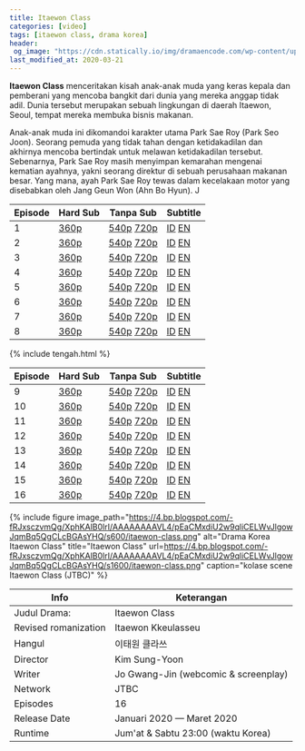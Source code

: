 ```yaml
---
title: Itaewon Class
categories: [video]
tags: [itaewon class, drama korea]
header:
 og_image: "https://cdn.statically.io/img/dramaencode.com/wp-content/uploads/2020/01/Download-Drama-Korea-Itaewon-Class-Subtitle-Indonesia.jpg"
last_modified_at: 2020-03-21
---
```

**Itaewon Class** menceritakan kisah anak-anak muda yang keras kepala dan pemberani yang mencoba bangkit dari dunia yang mereka anggap tidak adil. Dunia tersebut merupakan sebuah lingkungan di daerah Itaewon, Seoul, tempat mereka membuka bisnis makanan.

Anak-anak muda ini dikomandoi karakter utama Park Sae Roy (Park Seo Joon). Seorang pemuda yang tidak tahan dengan ketidakadilan dan akhirnya mencoba bertindak untuk melawan ketidakadilan tersebut. Sebenarnya, Park Sae Roy masih menyimpan kemarahan mengenai kematian ayahnya, yakni seorang direktur di sebuah perusahaan makanan besar. Yang mana, ayah Park Sae Roy tewas dalam kecelakaan motor yang disebabkan oleh Jang Geun Won (Ahn Bo Hyun). J

Episode|Hard Sub|Tanpa Sub|Subtitle
---|---|---|---
1|[360p](/zippyshare?st1=ep1&srv=104&cde=eoukj6mK&st2=360p)|[540p](/zippyshare?st1=ep1&srv=7&cde=VKaLu2Fp&st2=540p) [720p](/drive.google.com/?id=1UDuboVE6ZJPltroqhIEemuR0qhP7qoQS&name=&size=720p)|[ID](https://subscene.com/subtitles/itaewon-class-itaewon-kkeulasseu/indonesian/2136307) [EN](https://subscene.com/subtitles/itaewon-class-itaewon-kkeulasseu/english/2136207)
2|[360p](/zippyshare?st1=ep2&srv=65&cde=OTUgu5bv&st2=360p)|[540p](/zippyshare?st1=ep2&srv=119gcde=G46GffPF&st2=540p) [720p](/drive.google.com/?id=1qf-mq0bmqnpU5nB4uqZVgxWkcqYLLF-Z&name=&size=720p)|[ID](https://subscene.com/subtitles/itaewon-class-itaewon-kkeulasseu/indonesian/2137045) [EN](https://subscene.com/subtitles/itaewon-class-itaewon-kkeulasseu/english/2137048)
3|[360p](/zippyshare?st1=ep3&srv=27&cde=IN90rEMd&st2=360p)|[540p](/zippyshare?st1=ep3&srv=107&cde=fvGoXJON&st2=540p) [720p](/drive.google.com/?id=1DgombcFyUYQ7ldDkMwy8RL2Pz27OWOBo&name=&size=720p)|[ID](https://subscene.com/subtitles/itaewon-class-itaewon-kkeulasseu/indonesian/2140728) [EN](https://subscene.com/subtitles/itaewon-class-itaewon-kkeulasseu/english/2140720)
4|[360p](/zippyshare?st1=ep4&srv=101&cde=pH8mSkQA&st2=360p)|[540p](/zippyshare?st1=ep4&srv=64&cde=6DSVsJoW&st2=540p) [720p](/drive.google.com/?id=1p4ZqiQM2P8PnOMJeKvh8c4jswj8jbrKW&name=&size=720p)|[ID](https://subscene.com/subtitles/itaewon-class-itaewon-kkeulasseu/indonesian/2141619) [EN](https://subscene.com/subtitles/itaewon-class-itaewon-kkeulasseu/english/2141489)
5|[360p](/zippyshare?st1=ep5&srv=81&cde=aLHdoubU&st2=360p)|[540p](/zippyshare?st1=ep5&srv=100&cde=rceCMsYe&st2=540p) [720p](/drive.google.com/?id=1ELCmLqKHxoj0xAlY7vQ4J17EuPviRjgp&name=&size=720p)|[ID](https://subscene.com/subtitles/itaewon-class-itaewon-kkeulasseu/indonesian/2145114) [EN](https://subscene.com/subtitles/itaewon-class-itaewon-kkeulasseu/english/2145110)
6|[360p](/zippyshare?st1=ep6srv=17&cde=zADIVeua&st2=360p)|[540p](/zippyshare?st1=ep6&srv=78&cde=s8YiSNQp&st2=540p) [720p](/drive.google.com/id=1oLogNn0CMrqVV6JhUey1MO5hK6i7BRkC&name=&size=720p)|[ID](https://subscene.com/subtitles/itaewon-class-itaewon-kkeulasseu/indonesian/2145899) [EN](https://subscene.com/subtitles/itaewon-class-itaewon-kkeulasseu/english/2145754)
7|[360p](/zippyshare?st1=ep7&srv=78&cde=RzrHS8xd&st2=360p)|[540p](/zippyshare?st1=ep7&srv=2&cde=RMvjnswM&st2=540p) [720p](/drive.google.com/?id=1i4rWHBNvDM_dCFPbWKErMBBt_VKDAKJ3&name=&size=720p)|[ID](https://subscene.com/subtitles/itaewon-class-itaewon-kkeulasseu/indonesian/2149248) [EN](https://subscene.com/subtitles/itaewon-class-itaewon-kkeulasseu/english/2149399)
8|[360p](/zippyshare?st1=ep8&srv=59&cde=TePAElnW&st2=360p)|[540p](/zippyshare&st1=ep8&srv=80&cde=HKa1bYXy&st2=540p) [720p](/drive.google.com/?id=1BgPW99mdaF4_DeJyjF85FqgClP5c3hdn&name=&size=720p)|[ID](https://subscene.com/subtitles/itaewon-class-itaewon-kkeulasseu/indonesian/2149934) [EN](https://subscene.com/subtitles/itaewon-class-itaewon-kkeulasseu/english/2149974)

{% include tengah.html %}

Episode|Hard Sub|Tanpa Sub|Subtitle
---|---|---|---
9|[360p](/zippyshare?st1=ep9&srv=87&cde=PwgeLLaQ&st2=360p)|[540p](/zippyshare?st1=ep9&srv=35&cde=hUMqH86o&st2=540p) [720p]()|[ID](https://subscene.com/subtitles/itaewon-class-itaewon-kkeulasseu/indonesian/2154063) [EN](https://subscene.com/subtitles/itaewon-class-itaewon-kkeulasseu/english/2154068)
10|[360p](/zippyshare?st1=ep10&srv=107&cde=5FO8VL2F&st2=360p)|[540p](/zippyshare?st1=ep10&srv=27&cde=aBiepE5D&st2=540p) [720p]()|[ID](https://subscene.com/subtitles/itaewon-class-itaewon-kkeulasseu/indonesian/2154717) [EN](https://subscene.com/subtitles/itaewon-class-itaewon-kkeulasseu/english/2154816)
11|[360p](/zippyshare?st1=ep11&srv=24&cde=mS8AkruR&st2=360p)|[540p](/zippyshare?st1=ep11&srv75&cde=4ItmUxA1&st2=540p) [720p]()|[ID](https://subscene.com/subtitles/itaewon-class-itaewon-kkeulasseu/indonesian/2158349) [EN](https://subscene.com/subtitles/itaewon-class-itaewon-kkeulasseu/english/2158253)
12|[360p](/zippyshare?st1=ep12&srv=102&cde=Jy1R8518&st2=360p)|[540p](/zippyshare?st1=ep12&srv=45&cde=jpfysJx6&st2=540p) [720p]()|[ID](https://subscene.com/subtitles/itaewon-class-itaewon-kkeulasseu/indonesian/2159239) [EN](https://subscene.com/subtitles/itaewon-class-itaewon-kkeulasseu/english/2159007)
13|[360p](/zippyshare?st1=ep13&srv=50&cde=sRBGupc3&st2=360p)|[540p](/zippyshare?st1=ep13&srv=22&cde=I3Ec577T&st2=540p) [720p]()|[ID](https://subscene.com/subtitles/itaewon-class-itaewon-kkeulasseu/indonesian/2162630) [EN](https://subscene.com/subtitles/itaewon-class-itaewon-kkeulasseu/english/2162622)
14|[360p](/zippyshare?st1=ep14&srv=81&cde=idoq5hlG&st2=360p)|[540p](/zippyshare?st1=ep14&srv=17&cde=9vluEzF6&st2=540p) [720p]()|[ID](https://subscene.com/subtitles/itaewon-class-itaewon-kkeulasseu/indonesian/2163554) [EN](https://subscene.com/subtitles/itaewon-class-itaewon-kkeulasseu/english/2163529)
15|[360p](/zippyshare?st1=ep15&srv=71&cde=E2N2uRkh&st2=360p)|[540p](/zippyshare?st1=ep15&srv=54&cde=G8kSDGnH&st2=540p) [720p]()|[ID](https://subscene.com/subtitles/itaewon-class-itaewon-kkeulasseu/indonesian/2168186) [EN](https://subscene.com/subtitles/itaewon-class-itaewon-kkeulasseu/english/2168180)
16|[360p](/zippyshare?st1=ep16&srv=72&cde=1pP98lOP&st2=360p)|[540p](/zippyshare?st1=ep16&srv=33&cde=I67C8Jeo&st2=540p) [720p]()|[ID](https://subscene.com/subtitles/itaewon-class-itaewon-kkeulasseu/indonesian/2168998) [EN](https://subscene.com/subtitles/itaewon-class-itaewon-kkeulasseu/english/2169042)

{% include figure image_path="https://4.bp.blogspot.com/-fRJxsczvmQg/XphKAlB0lrI/AAAAAAAAVL4/pEaCMxdiU2w9qliCELWvJlgowJqmBq5QgCLcBGAsYHQ/s600/itaewon-class.png" alt="Drama Korea Itaewon Class" title="Itaewon Class" url=https://4.bp.blogspot.com/-fRJxsczvmQg/XphKAlB0lrI/AAAAAAAAVL4/pEaCMxdiU2w9qliCELWvJlgowJqmBq5QgCLcBGAsYHQ/s1600/itaewon-class.png" caption="kolase scene Itaewon Class (JTBC)" %}

Info|Keterangan
---|---
Judul Drama:|Itaewon Class
Revised romanization|Itaewon Kkeulasseu
Hangul|이태원 클라쓰
Director|Kim Sung-Yoon
Writer|Jo Gwang-Jin (webcomic & screenplay)
Network|JTBC
Episodes|16
Release Date|Januari 2020 — Maret 2020|
Runtime|Jum'at & Sabtu 23:00 (waktu Korea)

